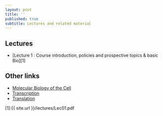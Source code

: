 ```yaml
---
layout: post
title: ''
published: true
subtitle: Lectures and related material
---
```

## Lectures

 * [Lecture 1 : Course introduction, policies and prospective topics & basic Bio][1]

## Other links
 * [Molecular Biology of the Cell](http://osp.mans.edu.eg/tmahdy/surgeons/ebooks/Books/Alberts%20-%20Molecular%20Biology%20of%20the%20Cell.pdf)
 * [Transcription](https://www.dnalc.org/resources/3d/12-transcription-basic.html)
 * [Translation](https://www.dnalc.org/resources/3d/15-translation-basic.html)

[1]:{{ site.url }}/lectures/Lec01.pdf

